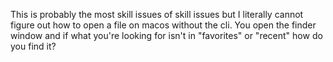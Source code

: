 This is probably the most skill issues of skill issues but I literally cannot figure out how to open a file on macos without the cli. You open the finder window and if what you're looking for isn't in "favorites" or "recent" how do you find it?

